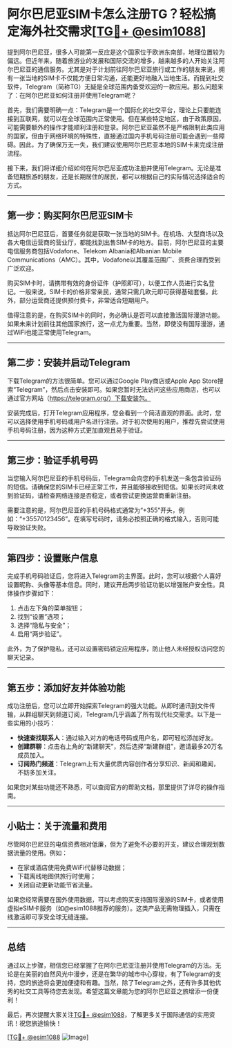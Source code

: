 # 阿尔巴尼亚SIM卡怎么注册TG？轻松搞定海外社交需求[[TG💪+ @esim1088](https://t.me/s/esim1088)]

提到阿尔巴尼亚，很多人可能第一反应是这个国家位于欧洲东南部，地理位置较为偏远。但近年来，随着旅游业的发展和国际交流的增多，越来越多的人开始关注阿尔巴尼亚的通信服务。尤其是对于计划前往阿尔巴尼亚旅行或工作的朋友来说，拥有一张当地的SIM卡不仅能方便日常沟通，还能更好地融入当地生活。而提到社交软件，Telegram（简称TG）无疑是全球范围内备受欢迎的一款应用。那么问题来了：在阿尔巴尼亚如何注册并使用Telegram呢？

首先，我们需要明确一点：Telegram是一个国际化的社交平台，理论上只要能连接到互联网，就可以在全球范围内正常使用。但在某些特定地区，由于政策原因，可能需要额外的操作才能顺利注册和登录。阿尔巴尼亚虽然不是严格限制此类应用的国家，但由于网络环境的特殊性，直接通过国内手机号码注册可能会遇到一些障碍。因此，为了确保万无一失，我们建议使用阿尔巴尼亚本地的SIM卡来完成注册流程。

接下来，我们将详细介绍如何在阿尔巴尼亚成功注册并使用Telegram。无论是准备短期旅游的朋友，还是长期居住的居民，都可以根据自己的实际情况选择适合的方式。

---

## 第一步：购买阿尔巴尼亚SIM卡

抵达阿尔巴尼亚后，首要任务就是获取一张当地的SIM卡。在机场、大型商场以及各大电信运营商的营业厅，都能找到出售SIM卡的地方。目前，阿尔巴尼亚的主要电信服务商包括Vodafone、Telekom Albania和Albanian Mobile Communications（AMC）。其中，Vodafone以其覆盖范围广、资费合理而受到广泛欢迎。

购买SIM卡时，请携带有效的身份证件（护照即可），以便工作人员进行实名登记。一般来说，SIM卡的价格非常亲民，通常只需几欧元即可获得基础套餐。此外，部分运营商还提供预付费卡，非常适合短期用户。

值得注意的是，在购买SIM卡的同时，务必确认是否可以直接激活国际漫游功能。如果未来计划前往其他国家旅行，这一点尤为重要。当然，即使没有国际漫游，通过WiFi也能正常使用Telegram。

---

## 第二步：安装并启动Telegram

下载Telegram的方法很简单。您可以通过Google Play商店或Apple App Store搜索“Telegram”，然后点击安装即可。如果您暂时无法访问这些应用商店，也可以通过官方网站（https://telegram.org/）下载安装包。

安装完成后，打开Telegram应用程序，您会看到一个简洁直观的界面。此时，您可以选择使用手机号码或用户名进行注册。对于初次使用的用户，推荐先尝试使用手机号码注册，因为这种方式更加直观且易于验证。

---

## 第三步：验证手机号码

当您输入阿尔巴尼亚的手机号码后，Telegram会向您的手机发送一条包含验证码的短信。请确保您的SIM卡已经正常工作，并且能够接收到短信。如果长时间未收到验证码，请检查网络连接是否稳定，或者尝试更换运营商重新注册。

需要注意的是，阿尔巴尼亚的手机号码格式通常为“+355”开头，例如：“+35570123456”。在填写号码时，请务必按照正确的格式输入，否则可能导致验证失败。

---

## 第四步：设置账户信息

完成手机号码验证后，您将进入Telegram的主界面。此时，您可以根据个人喜好设置昵称、头像等基本信息。同时，建议开启两步验证功能以增强账户安全性。具体操作步骤如下：

1. 点击左下角的菜单按钮；
2. 找到“设置”选项；
3. 选择“隐私与安全”；
4. 启用“两步验证”。

此外，为了保护隐私，还可以设置密码锁定应用程序，防止他人未经授权访问您的聊天记录。

---

## 第五步：添加好友并体验功能

成功注册后，您可以立即开始探索Telegram的强大功能。从即时通讯到文件传输，从群组聊天到频道订阅，Telegram几乎涵盖了所有现代社交需求。以下是一些实用的小技巧：

- **快速查找联系人**：通过输入对方的电话号码或用户名，即可轻松添加好友。
- **创建群聊**：点击右上角的“新建聊天”，然后选择“新建群组”，邀请最多20万名成员加入。
- **订阅热门频道**：Telegram上有大量优质内容创作者分享知识、新闻和趣闻，不妨多加关注。

如果您对某些功能还不熟悉，可以查阅官方的帮助文档，那里提供了详尽的操作指南。

---

## 小贴士：关于流量和费用

尽管阿尔巴尼亚的电信资费相对低廉，但为了避免不必要的开支，建议合理规划数据流量的使用。例如：

- 在家或酒店使用免费WiFi代替移动数据；
- 下载离线地图供旅行时使用；
- 关闭自动更新功能节省流量。

如果您经常需要在国外使用数据，可以考虑购买支持国际漫游的SIM卡，或者使用虚拟eSIM卡服务（如@esim1088推荐的服务）。这类产品无需物理插入，只需在线激活即可享受全球无缝连接。

---

## 总结

通过以上步骤，相信您已经掌握了在阿尔巴尼亚注册并使用Telegram的方法。无论是在美丽的自然风光中漫步，还是在繁华的城市中心穿梭，有了Telegram的支持，您的旅途将会更加便捷和有趣。当然，除了Telegram之外，还有许多其他优秀的社交工具等待您去发现。希望这篇文章能为您的阿尔巴尼亚之旅增添一份便利！

最后，再次提醒大家关注[TG💪+ @esim1088](https://t.me/s/esim1088)，了解更多关于国际通信的实用资讯！祝您旅途愉快！

[[TG💪+ @esim1088](https://t.me/s/esim1088) ![Image](https://i.postimg.cc/4NQfJmqS/Snipaste-2025-05-13-00-14-12.png)]